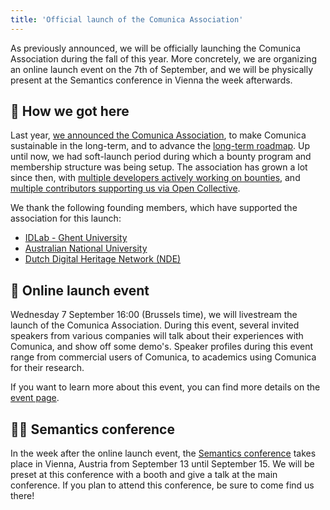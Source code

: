 ```yaml
---
title: 'Official launch of the Comunica Association'
---
```


As previously announced, we will be officially launching the Comunica Association during the fall of this year.
More concretely, we are organizing an online launch event on the 7th of September,
and we will be physically present at the Semantics conference in Vienna the week afterwards.

<!-- excerpt-end -->

## 📖 How we got here

Last year, [we announced the Comunica Association](/blog/2021-06-21-comunica_association_bounties/),
to make Comunica sustainable in the long-term,
and to advance the [long-term roadmap](/roadmap/).
Up until now, we had soft-launch period during which a bounty program and membership structure was being setup.
The association has grown a lot since then,
with [multiple developers actively working on bounties](/association/bounties/),
and [multiple contributors supporting us via Open Collective](https://opencollective.com/comunica-association).

We thank the following founding members, which have supported the association for this launch:

- [IDLab - Ghent University](https://www.ugent.be/ea/idlab/en)
- [Australian National University](https://cecs.anu.edu.au)
- [Dutch Digital Heritage Network (NDE)](https://netwerkdigitaalerfgoed.nl/)

## 🚀 Online launch event

Wednesday 7 September 16:00 (Brussels time), we will livestream the launch of the Comunica Association.
During this event, several invited speakers from various companies will talk about their experiences with Comunica, and show off some demo's.
Speaker profiles during this event range from commercial users of Comunica,
to academics using Comunica for their research.

If you want to learn more about this event,
you can find more details on the [event page](/events/2022-09-07-association_launch/).

## 🧑‍🏫 Semantics conference

In the week after the online launch event,
the [Semantics conference](https://2022-eu.semantics.cc/) takes place in Vienna, Austria from September 13 until September 15.
We will be preset at this conference with a booth and give a talk at the main conference.
If you plan to attend this conference, be sure to come find us there! 
